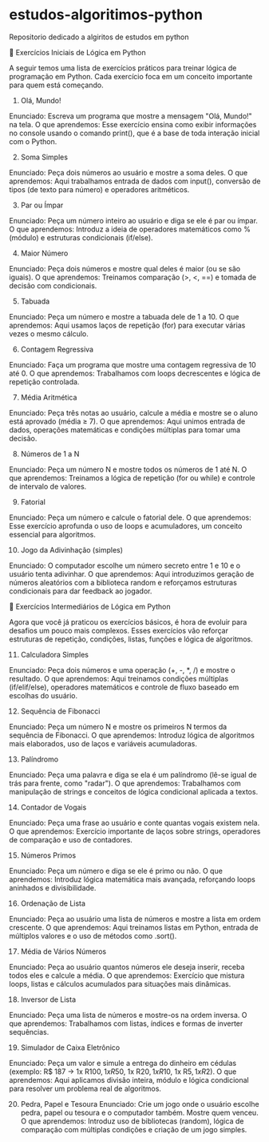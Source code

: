 # estudos-algoritimos-python
Repositorio dedicado a algiritos de estudos em python

📘 Exercícios Iniciais de Lógica em Python

A seguir temos uma lista de exercícios práticos para treinar lógica de programação em Python. Cada exercício foca em um conceito importante para quem está começando.

1. Olá, Mundo!

Enunciado: Escreva um programa que mostre a mensagem "Olá, Mundo!" na tela.
O que aprendemos:
Esse exercício ensina como exibir informações no console usando o comando print(), que é a base de toda interação inicial com o Python.

2. Soma Simples

Enunciado: Peça dois números ao usuário e mostre a soma deles.
O que aprendemos:
Aqui trabalhamos entrada de dados com input(), conversão de tipos (de texto para número) e operadores aritméticos.

3. Par ou Ímpar

Enunciado: Peça um número inteiro ao usuário e diga se ele é par ou ímpar.
O que aprendemos:
Introduz a ideia de operadores matemáticos como % (módulo) e estruturas condicionais (if/else).

4. Maior Número

Enunciado: Peça dois números e mostre qual deles é maior (ou se são iguais).
O que aprendemos:
Treinamos comparação (>, <, ==) e tomada de decisão com condicionais.

5. Tabuada

Enunciado: Peça um número e mostre a tabuada dele de 1 a 10.
O que aprendemos:
Aqui usamos laços de repetição (for) para executar várias vezes o mesmo cálculo.

6. Contagem Regressiva

Enunciado: Faça um programa que mostre uma contagem regressiva de 10 até 0.
O que aprendemos:
Trabalhamos com loops decrescentes e lógica de repetição controlada.

7. Média Aritmética

Enunciado: Peça três notas ao usuário, calcule a média e mostre se o aluno está aprovado (média ≥ 7).
O que aprendemos:
Aqui unimos entrada de dados, operações matemáticas e condições múltiplas para tomar uma decisão.

8. Números de 1 a N

Enunciado: Peça um número N e mostre todos os números de 1 até N.
O que aprendemos:
Treinamos a lógica de repetição (for ou while) e controle de intervalo de valores.

9. Fatorial

Enunciado: Peça um número e calcule o fatorial dele.
O que aprendemos:
Esse exercício aprofunda o uso de loops e acumuladores, um conceito essencial para algoritmos.

10. Jogo da Adivinhação (simples)

Enunciado: O computador escolhe um número secreto entre 1 e 10 e o usuário tenta adivinhar.
O que aprendemos:
Aqui introduzimos geração de números aleatórios com a biblioteca random e reforçamos estruturas condicionais para dar feedback ao jogador.


📘 Exercícios Intermediários de Lógica em Python

Agora que você já praticou os exercícios básicos, é hora de evoluir para desafios um pouco mais complexos. Esses exercícios vão reforçar estruturas de repetição, condições, listas, funções e lógica de algoritmos.

11. Calculadora Simples

Enunciado: Peça dois números e uma operação (+, -, *, /) e mostre o resultado.
O que aprendemos:
Aqui treinamos condições múltiplas (if/elif/else), operadores matemáticos e controle de fluxo baseado em escolhas do usuário.

12. Sequência de Fibonacci

Enunciado: Peça um número N e mostre os primeiros N termos da sequência de Fibonacci.
O que aprendemos:
Introduz lógica de algoritmos mais elaborados, uso de laços e variáveis acumuladoras.

13. Palíndromo

Enunciado: Peça uma palavra e diga se ela é um palíndromo (lê-se igual de trás para frente, como "radar").
O que aprendemos:
Trabalhamos com manipulação de strings e conceitos de lógica condicional aplicada a textos.

14. Contador de Vogais

Enunciado: Peça uma frase ao usuário e conte quantas vogais existem nela.
O que aprendemos:
Exercício importante de laços sobre strings, operadores de comparação e uso de contadores.

15. Números Primos

Enunciado: Peça um número e diga se ele é primo ou não.
O que aprendemos:
Introduz lógica matemática mais avançada, reforçando loops aninhados e divisibilidade.

16. Ordenação de Lista

Enunciado: Peça ao usuário uma lista de números e mostre a lista em ordem crescente.
O que aprendemos:
Aqui treinamos listas em Python, entrada de múltiplos valores e o uso de métodos como .sort().

17. Média de Vários Números

Enunciado: Peça ao usuário quantos números ele deseja inserir, receba todos eles e calcule a média.
O que aprendemos:
Exercício que mistura loops, listas e cálculos acumulados para situações mais dinâmicas.

18. Inversor de Lista

Enunciado: Peça uma lista de números e mostre-os na ordem inversa.
O que aprendemos:
Trabalhamos com listas, índices e formas de inverter sequências.

19. Simulador de Caixa Eletrônico

Enunciado: Peça um valor e simule a entrega do dinheiro em cédulas (exemplo: R$ 187 → 1x R$100, 1x R$50, 1x R$20, 1x R$10, 1x R$5, 1x R$2).
O que aprendemos:
Aqui aplicamos divisão inteira, módulo e lógica condicional para resolver um problema real de algoritmos.

20. Pedra, Papel e Tesoura
Enunciado: Crie um jogo onde o usuário escolhe pedra, papel ou tesoura e o computador também. Mostre quem venceu.
O que aprendemos:
Introduz uso de bibliotecas (random), lógica de comparação com múltiplas condições e criação de um jogo simples.